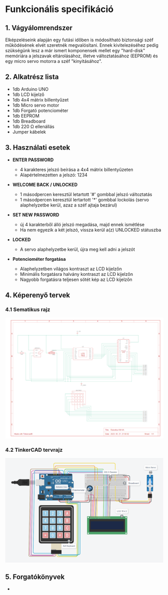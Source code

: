 # Funkcionális specifikáció

## 1. Vágyálomrendszer
Elképzeléseink alapján egy futási időben is módosítható biztonsági széf működésének elvét szeretnék megvalósítani. Ennek kivitelezéséhez pedig szükségünk lesz a már ismert komponensek mellet egy "hard-disk" memóriára a jelszavak eltárolásához, illetve változtatásához (EEPROM) és egy micro servo motorra a széf "kinyitásához".


## 2. Alkatrész lista
- 1db Arduino UNO
- 1db LCD kijelző
- 1db 4x4 mátrix billentyűzet
- 1db Micro servo motor
- 1db Forgató potenciométer
- 1db EEPROM
- 1db Breadboard
- 1db 220 Ω ellenállás
- Jumper kábelek


## 3. Használati esetek
- **ENTER PASSWORD**
  - 4 karakteres jelszó beírása a 4x4 mátrix billentyűzeten
  - Alapértelmezetten a jelszó: 1234

- **WELCOME BACK / UNLOCKED**
  - 1 másodpercen keresztül letartott '#' gombbal jelszó változtatás
  - 1 másodpercen keresztül lertartott '*' gombbal lockolás (servo alaphelyzetbe kerül, azaz a széf ajtaja bezárul)

- **SET NEW PASSWORD**
  - új 4 karakterből álló jelszó megadása, majd ennek ismétlése
  - Ha nem egyezik a két jelszó, vissza kerül a(z) UNLOCKED státuszba

- **LOCKED**
  - A servo alaphelyzetbe kerül, újra meg kell adni a jelszót

- **Potenciométer forgatása**
  - Alaphelyzetben világos kontraszt az LCD kijelzőn
  - Minimális forgatásra halvány kontraszt az LCD kijelzőn
  - Nagyobb forgatásra teljesen sötét kép az LCD kijelzőn


## 4. Képerenyő tervek
### 4.1 Sematikus rajz
![Sematikus rajz](img/Sematikus_rajz.png)

### 4.2 TinkerCAD tervrajz
![TinkerCAD tervrajz](img/TinkerCAD_tervrajz.png)


## 5. Forgatókönyvek
-
